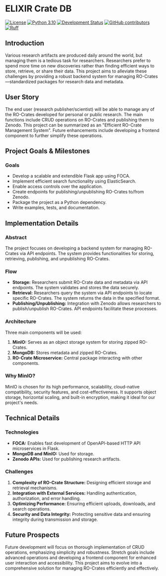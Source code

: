 # ELIXIR Crate DB

[![License](https://img.shields.io/badge/License-Apache_2.0-blue.svg)](./LICENSE)
[![Python 3.10](https://img.shields.io/badge/python-3.10-blue.svg)](https://www.python.org/downloads/release/python-310/)
[![Development Status](https://img.shields.io/badge/status-beta-yellow.svg)](https://github.com/elixir-cloud-aai/TESK)
[![GitHub contributors](https://img.shields.io/github/contributors/elixir-cloud-aai/crate-db)](https://github.com/elixir-cloud-aai/crate-db/graphs/contributors)
[![Ruff](https://img.shields.io/badge/code%20style-ruff-000000.svg)](https://docs.astral.sh/ruff/)

## Introduction

Various research artifacts are produced daily around the world, but managing them is a tedious task for researchers. Researchers prefer to spend more time on new discoveries rather than finding efficient ways to store, retrieve, or share their data. This project aims to alleviate these challenges by providing a robust backend system for managing RO-Crates—standardized packages for research data and metadata.

## User Story

The end user (research publisher/scientist) will be able to manage any of the RO-Crates developed for personal or public research. The main functions include CRUD operations on RO-Crates and publishing them to Zenodo. This project can be summarized as an "Efficient RO-Crate Management System". Future enhancements include developing a frontend component to further simplify these operations.

## Project Goals & Milestones

### Goals
- Develop a scalable and extendible Flask app using FOCA.
- Implement efficient search functionality using ElasticSearch.
- Enable access controls over the application.
- Create endpoints for publishing/unpublishing RO-Crates to/from Zenodo.
- Package the project as a Python dependency.
- Write examples, tests, and documentation.

## Implementation Details

### Abstract
The project focuses on developing a backend system for managing RO-Crates via API endpoints. The system provides functionalities for storing, retrieving, publishing, and unpublishing RO-Crates.

### Flow
- **Storage:** Researchers submit RO-Crate data and metadata via API endpoints. The system validates and stores the data securely.
- **Retrieval:** Researchers query the system via API endpoints to locate specific RO-Crates. The system returns the data in the specified format.
- **Publishing/Unpublishing:** Integration with Zenodo allows researchers to publish/unpublish RO-Crates. API endpoints facilitate these processes.

### Architecture
Three main components will be used:
1. **MinIO:** Serves as an object storage system for storing zipped RO-Crates.
2. **MongoDB:** Stores metadata and zipped RO-Crates.
3. **RO-Crate Microservice:** Central package interacting with other components.

### Why MinIO?
MinIO is chosen for its high performance, scalability, cloud-native compatibility, security features, and cost-effectiveness. It supports object storage, horizontal scaling, and built-in encryption, making it ideal for our project's needs.

## Technical Details

### Technologies
- **FOCA:** Enables fast development of OpenAPI-based HTTP API microservices in Flask.
- **MongoDB and MinIO:** Used for storage.
- **Zenodo APIs:** Used for publishing research artifacts.

### Challenges
1. **Complexity of RO-Crate Structure:** Designing efficient storage and retrieval mechanisms.
2. **Integration with External Services:** Handling authentication, authorization, and error handling.
3. **Optimizing Performance:** Ensuring efficient uploads, downloads, and search operations.
4. **Security and Data Integrity:** Protecting sensitive data and ensuring integrity during transmission and storage.

## Future Prospects

Future development will focus on thorough implementation of CRUD operations, emphasizing simplicity and robustness. Stretch goals include advanced operations and developing a frontend component for enhanced user interaction and accessibility. This project aims to evolve into a comprehensive solution for managing RO-Crates efficiently and effectively.
